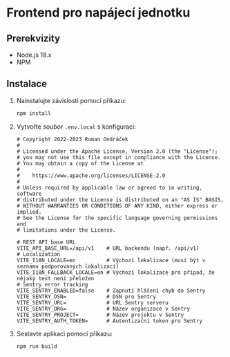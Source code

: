 # Frontend pro napájecí jednotku

## Prerekvizity

- Node.js 18.x
- NPM

## Instalace

1. Nainstalujte závislosti pomocí příkazu:
	 ```bash
	 npm install
	 ```
2. Vytvořte soubor `.env.local` s konfigurací:
	```dotenv
	# Copyright 2022-2023 Roman Ondráček
	#
	# Licensed under the Apache License, Version 2.0 (the "License");
	# you may not use this file except in compliance with the License.
	# You may obtain a copy of the License at
	#
	#    https://www.apache.org/licenses/LICENSE-2.0
	#
	# Unless required by applicable law or agreed to in writing, software
	# distributed under the License is distributed on an "AS IS" BASIS,
	# WITHOUT WARRANTIES OR CONDITIONS OF ANY KIND, either express or implied.
	# See the License for the specific language governing permissions and
	# limitations under the License.
	
	# REST API base URL
	VITE_API_BASE_URL=/api/v1    # URL backendu (např. /api/v1)
	# Localization
	VITE_I18N_LOCALE=en          # Výchozí lokalizace (musí být v seznamu podporovaných lokalizací)
	VITE_I18N_FALLBACK_LOCALE=en # Výchozí lokalizace pro případ, že nějaký text není přeložen
	# Sentry error tracking
	VITE_SENTRY_ENABLED=false    # Zapnutí hlášení chyb do Sentry
	VITE_SENTRY_DSN=             # DSN pro Sentry
	VITE_SENTRY_URL=             # URL Sentry serveru
	VITE_SENTRY_ORG=             # Název organizace v Sentry
	VITE_SENTRY_PROJECT=         # Název projektu v Sentry
	VITE_SENTRY_AUTH_TOKEN=      # Autentizační token pro Sentry
	```
3. Sestavte aplikaci pomocí příkazu:
	```bash
	npm run build
	```
